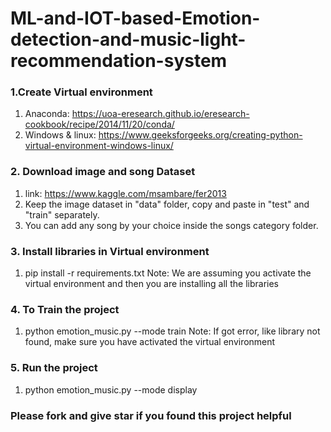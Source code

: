 # ML-and-IOT-based-Emotion-detection-and-music-light-recommendation-system

### 1.Create Virtual environment
1. Anaconda: https://uoa-eresearch.github.io/eresearch-cookbook/recipe/2014/11/20/conda/
2. Windows & linux: https://www.geeksforgeeks.org/creating-python-virtual-environment-windows-linux/

### 2. Download image and song Dataset
1. link: https://www.kaggle.com/msambare/fer2013
2. Keep the image dataset in "data" folder, copy and paste in "test" and "train" separately.
3. You can add any song by your choice inside the songs category folder.

### 3. Install libraries in Virtual environment
1. pip install -r requirements.txt
Note: We are assuming you activate the virtual environment and then you are installing all the libraries

### 4. To Train the project
1. python emotion_music.py --mode train
Note: If got error, like library not found, make sure you have activated the virtual environment

### 5. Run the project
1. python emotion_music.py --mode display


### Please fork and give star if you found this project helpful
